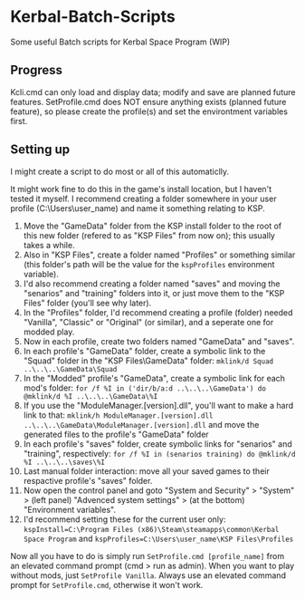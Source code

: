 # Kerbal-Batch-Scripts
Some useful Batch scripts for Kerbal Space Program (WIP)

## Progress
Kcli.cmd can only load and display data; modify and save are planned future features.
SetProfile.cmd does NOT ensure anything exists (planned future feature), so please create the profile(s) and set the environtment variables first.

## Setting up
I might create a script to do most or all of this automaticlly.

It might work fine to do this in the game's install location, but I haven't tested it myself. I recommend creating a folder somewhere in your user profile (C:\Users\user_name) and name it something relating to KSP.
1. Move the "GameData" folder from the KSP install folder to the root of this new folder (refered to as "KSP Files" from now on); this usually takes a while.
2. Also in "KSP Files", create a folder named "Profiles" or something similar (this folder's path will be the value for the `kspProfiles` environment variable).
3. I'd also recommend creating a folder named "saves" and moving the "senarios" and "training" folders into it, or just move them to the "KSP Files" folder (you'll see why later).
4. In the "Profiles" folder, I'd recommend creating a profile (folder) needed "Vanilla", "Classic" or "Original" (or similar), and a seperate one for modded play.
5. Now in each profile, create two folders named "GameData" and "saves".
6. In each profile's "GameData" folder, create a symbolic link to the "Squad" folder in the "KSP Files\GameData" folder: `mklink/d Squad ..\..\..\GameData\Squad`
7. In the "Modded" profile's "GameData", create a symbolic link for each mod's folder: `for /f %I in ('dir/b/a:d ..\..\..\GameData') do @mklink/d %I ..\..\..\GameData\%I`
8. If you use the "ModuleManager.[version].dll", you'll want to make a hard link to that: `mklink/h ModuleManager.[version].dll ..\..\..\GameData\ModuleManager.[version].dll` and move the generated files to the profile's "GameData" folder
9. In each profile's "saves" folder, create symbolic links for "senarios" and "training", respectively: `for /f %I in (senarios training) do @mklink/d %I ..\..\..\saves\%I`
10. Last manual folder interaction: move all your saved games to their respactive profile's "saves" folder.
11. Now open the control panel and goto "System and Security" > "System" > (left panel) "Advenced system settings" > (at the bottom) "Environment variables".
12. I'd recommend setting these for the current user only: `kspInstall=C:\Program Files (x86)\Steam\steamapps\common\Kerbal Space Program` and `kspProfiles=C:\Users\user_name\KSP Files\Profiles`

Now all you have to do is simply run `SetProfile.cmd [profile_name]` from an elevated command prompt (cmd > run as admin).
When you want to play without mods, just `SetProfile Vanilla`. Always use an elevated command prompt for `SetProfile.cmd`, otherwise it won't work.
